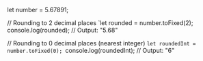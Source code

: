 let number = 5.67891;

// Rounding to 2 decimal places
`let rounded = number.toFixed(2);
console.log(rounded); // Output: "5.68"

// Rounding to 0 decimal places (nearest integer)
`let roundedInt = number.toFixed(0);
`console.log(roundedInt); // Output: "6"